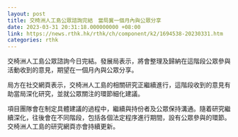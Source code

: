 ```yaml
---
layout: post
title: 交椅洲人工島公眾諮詢完結　當局冀一個月內與公眾分享
date: 2023-03-31 20:31:18.000000000 +08:00
link: https://news.rthk.hk/rthk/ch/component/k2/1694538-20230331.htm
categories: rthk
---
```


交椅洲人工島公眾諮詢今日完結。發展局表示，將會整理及歸納在這階段公眾參與活動收到的意見，期望在一個月內與公眾分享。

局方在社交網頁表示，交椅洲人工島的相關研究正繼續進行，這階段收到的意見有助當局深化研究，並就公眾關注的環節細化建議。

項目團隊會在制定具體建議的過程中，繼續與持份者及公眾保持溝通。隨着研究繼續深化，往後會在不同階段，包括各個法定程序進行期間，設有公眾參與的環節。交椅洲人工島的研究網頁亦會持續更新。
